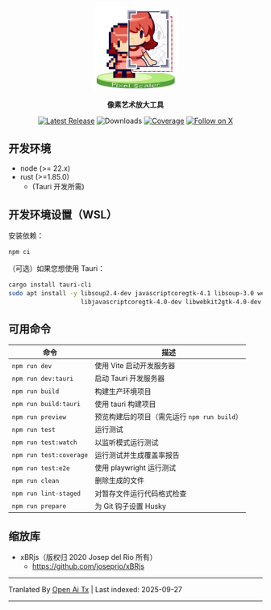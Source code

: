 <div align="center">  
  <a href="https://irokaru.github.io/pixel-scaler/">
    <img src="https://raw.githubusercontent.com/irokaru/pixel-scaler/master/./public/logo.png" width="33%" alt="Pixel Scaler Logo"/>
  </a>
  <p><b>像素艺术放大工具</b></p>

  <!-- Badges -->
  <p>
    <a href="https://github.com/irokaru/pixel-scaler/releases/latest"><img src="https://img.shields.io/github/v/release/irokaru/pixel-scaler.svg?style=for-the-badge" alt="Latest Release"/></a>
    <img src="https://img.shields.io/github/downloads/irokaru/pixel-scaler/total?style=for-the-badge" alt="Downloads"/>
    <a href="https://app.codecov.io/gh/irokaru/pixel-scaler/tree/master"><img src="https://img.shields.io/codecov/c/github/irokaru/pixel-scaler?style=for-the-badge" alt="Coverage"/></a>
    <a href="https://x.com/IroKaru"><img src="https://img.shields.io/twitter/follow/irokaru?style=for-the-badge" alt="Follow on X"/></a>
  </p>
</div>

## 开发环境

* node (>= 22.x)
* rust (>=1.85.0)
  * (Tauri 开发所需)

## 开发环境设置（WSL）

安装依赖：

```sh
npm ci
```

（可选）如果您想使用 Tauri：

```sh
cargo install tauri-cli
sudo apt install -y libsoup2.4-dev javascriptcoregtk-4.1 libsoup-3.0 webkit2gtk-4.1 \
                    libjavascriptcoregtk-4.0-dev libwebkit2gtk-4.0-dev librsvg2-dev
```

## 可用命令

| 命令                      | 描述                                                      |
|-------------------------|------------------------------------------------------------|
| `npm run dev`           | 使用 Vite 启动开发服务器                                    |
| `npm run dev:tauri`     | 启动 Tauri 开发服务器                                       |
| `npm run build`         | 构建生产环境项目                                           |
| `npm run build:tauri`   | 使用 tauri 构建项目                                        |
| `npm run preview`       | 预览构建后的项目（需先运行 `npm run build`）              |
| `npm run test`          | 运行测试                                                  |
| `npm run test:watch`    | 以监听模式运行测试                                        |
| `npm run test:coverage` | 运行测试并生成覆盖率报告                                  |
| `npm run test:e2e`      | 使用 playwright 运行测试                                   |
| `npm run clean`         | 删除生成的文件                                            |
| `npm run lint-staged`   | 对暂存文件运行代码格式检查                                |
| `npm run prepare`       | 为 Git 钩子设置 Husky                                     |

## 缩放库

* xBRjs（版权归 2020 Josep del Rio 所有）
  * https://github.com/joseprio/xBRjs



---


Tranlated By [Open Ai Tx](https://github.com/OpenAiTx/OpenAiTx) | Last indexed: 2025-09-27


---